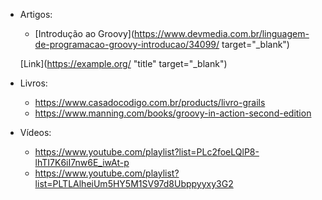 - Artigos:
  * [Introdução ao Groovy](https://www.devmedia.com.br/linguagem-de-programacao-groovy-introducao/34099/ target="_blank")
  
  [Link](https://example.org/ "title" target="_blank")


- Livros:
  * https://www.casadocodigo.com.br/products/livro-grails
  * https://www.manning.com/books/groovy-in-action-second-edition

- Vídeos:
  * https://www.youtube.com/playlist?list=PLc2foeLQlP8-lhTI7K6iI7nw6E_iwAt-p
  * https://www.youtube.com/playlist?list=PLTLAlheiUm5HY5M1SV97d8Ubppyyxy3G2
